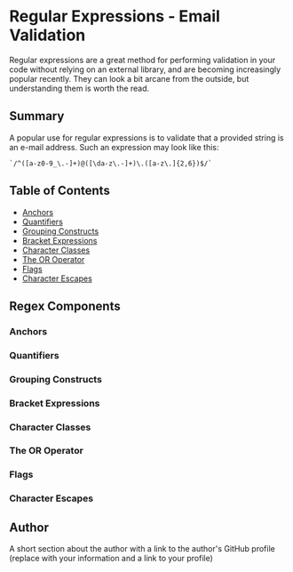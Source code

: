 # Regular Expressions - Email Validation

Regular expressions are a great method for performing validation in your code without relying on an external library, and are becoming increasingly popular recently. They can look a bit arcane from the outside, but understanding them is worth the read.

## Summary

A popular use for regular expressions is to validate that a provided string is an e-mail address. Such an expression may look like this: 

```
`/^([a-z0-9_\.-]+)@([\da-z\.-]+)\.([a-z\.]{2,6})$/`
```

## Table of Contents

- [Anchors](#anchors)
- [Quantifiers](#quantifiers)
- [Grouping Constructs](#grouping-constructs)
- [Bracket Expressions](#bracket-expressions)
- [Character Classes](#character-classes)
- [The OR Operator](#the-or-operator)
- [Flags](#flags)
- [Character Escapes](#character-escapes)

## Regex Components

### Anchors

### Quantifiers

### Grouping Constructs

### Bracket Expressions

### Character Classes

### The OR Operator

### Flags

### Character Escapes

## Author

A short section about the author with a link to the author's GitHub profile (replace with your information and a link to your profile)

